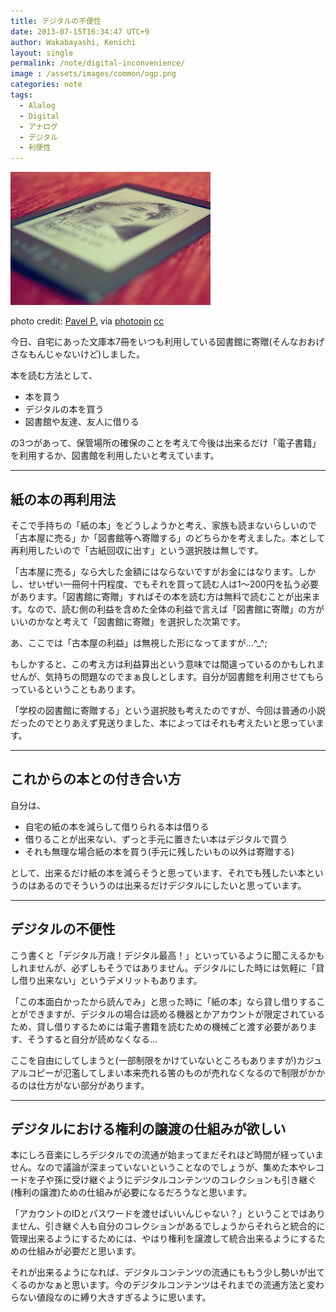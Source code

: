 ```yaml
---
title: デジタルの不便性
date: 2013-07-15T16:34:47 UTC+9
author: Wakabayashi, Kenichi
layout: single
permalink: /note/digital-inconvenience/
image : /assets/images/common/ogp.png
categories: note
tags:
  - Alalog
  - Digital
  - アナログ
  - デジタル
  - 利便性
---
```

![e-book](/assets/images/2013/07/small__8234574069.jpg)

photo credit: [Pavel P.](http://www.flickr.com/photos/pevelpetros/8234574069/) via [photopin](http://photopin.com) [cc](http://creativecommons.org/licenses/by-nc-sa/2.0/)

今日、自宅にあった文庫本7冊をいつも利用している図書館に寄贈(そんなおおげさなもんじゃないけど)しました。

本を読む方法として、

- 本を買う
- デジタルの本を買う
- 図書館や友達、友人に借りる

の3つがあって、保管場所の確保のことを考えて今後は出来るだけ「電子書籍」を利用するか、図書館を利用したいと考えています。

- - -
## 紙の本の再利用法
そこで手持ちの「紙の本」をどうしようかと考え、家族も読まないらしいので「古本屋に売る」か「図書館等へ寄贈する」のどちらかを考えました。本として再利用したいので「古紙回収に出す」という選択肢は無しです。

「古本屋に売る」なら大した金額にはならないですがお金にはなります。しかし、せいぜい一冊何十円程度、でもそれを買って読む人は1〜200円を払う必要があります。「図書館に寄贈」すればその本を読む方は無料で読むことが出来ます。なので、読む側の利益を含めた全体の利益で言えば「図書館に寄贈」の方がいいのかなと考えて「図書館に寄贈」を選択した次第です。

あ、ここでは「古本屋の利益」は無視した形になってますが...^_^;

もしかすると、この考え方は利益算出という意味では間違っているのかもしれませんが、気持ちの問題なのでまぁ良しとします。自分が図書館を利用させてもらっているということもあります。

「学校の図書館に寄贈する」という選択肢も考えたのですが、今回は普通の小説だったのでとりあえず見送りました、本によってはそれも考えたいと思っています。

- - -
## これからの本との付き合い方
自分は、

- 自宅の紙の本を減らして借りられる本は借りる
- 借りることが出来ない、ずっと手元に置きたい本はデジタルで買う
- それも無理な場合紙の本を買う(手元に残したいもの以外は寄贈する)

として、出来るだけ紙の本を減らそうと思っています、それでも残したい本というのはあるのでそういうのは出来るだけデジタルにしたいと思っています。

- - -
## デジタルの不便性
こう書くと「デジタル万歳！デジタル最高！」といっているように聞こえるかもしれませんが、必ずしもそうではありません。デジタルにした時には気軽に「貸し借り出来ない」というデメリットもあります。

「この本面白かったから読んでみ」と思った時に「紙の本」なら貸し借りすることができますが、デジタルの場合は読める機器とかアカウントが限定されているため、貸し借りするためには電子書籍を読むための機械ごと渡す必要があります、そうすると自分が読めなくなる...

ここを自由にしてしまうと(一部制限をかけていないところもありますが)カジュアルコピーが氾濫してしまい本来売れる筈のものが売れなくなるので制限がかかるのは仕方がない部分があります。

- - -
## デジタルにおける権利の譲渡の仕組みが欲しい
本にしろ音楽にしろデジタルでの流通が始まってまだそれほど時間が経っていません。なので議論が深まっていないということなのでしょうが、集めた本やレコードを子や孫に受け継ぐようにデジタルコンテンツのコレクションも引き継ぐ(権利の譲渡)ための仕組みが必要になるだろうなと思います。

「アカウントのIDとパスワードを渡せばいいんじゃない？」ということではありません、引き継ぐ人も自分のコレクションがあるでしょうからそれらと統合的に管理出来るようにするためには、やはり権利を譲渡して統合出来るようにするための仕組みが必要だと思います。

それが出来るようになれば、デジタルコンテンツの流通にももう少し勢いが出てくるのかなぁと思います。今のデジタルコンテンツはそれまでの流通方法と変わらない値段なのに縛り大きすぎるように思います。


